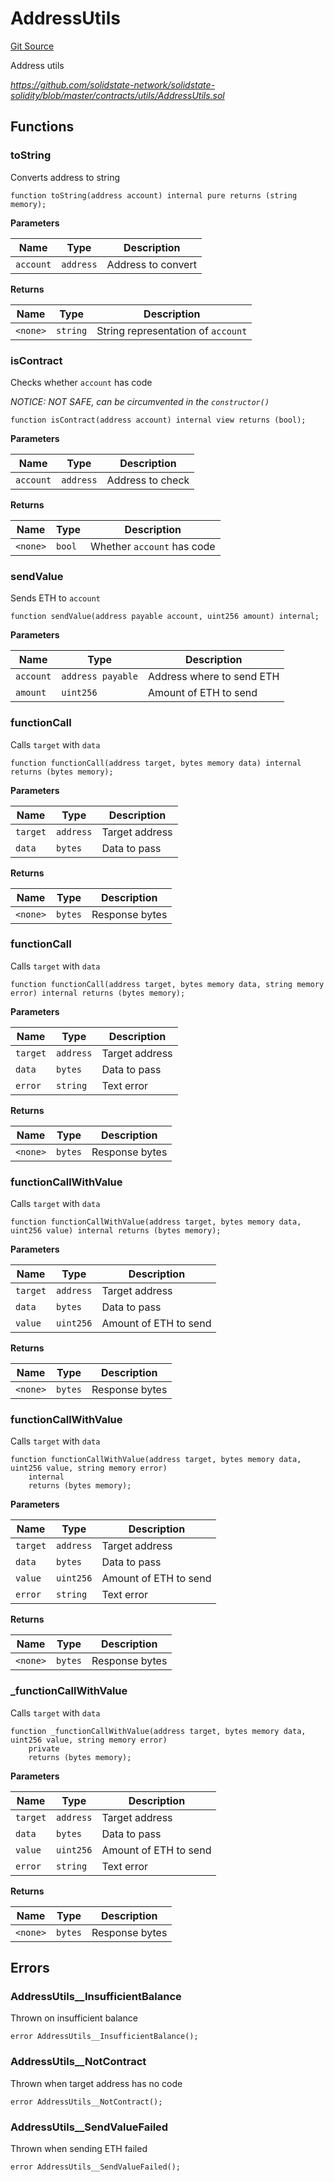 # AddressUtils
[Git Source](https://github.com/ubiquity/ubiquity-dollar/blob/bc36823136700d0422c14fd5ae111920580c10d7/src/dollar/libraries/AddressUtils.sol)

Address utils

*https://github.com/solidstate-network/solidstate-solidity/blob/master/contracts/utils/AddressUtils.sol*


## Functions
### toString

Converts address to string


```solidity
function toString(address account) internal pure returns (string memory);
```
**Parameters**

|Name|Type|Description|
|----|----|-----------|
|`account`|`address`|Address to convert|

**Returns**

|Name|Type|Description|
|----|----|-----------|
|`<none>`|`string`|String representation of `account`|


### isContract

Checks whether `account` has code

*NOTICE: NOT SAFE, can be circumvented in the `constructor()`*


```solidity
function isContract(address account) internal view returns (bool);
```
**Parameters**

|Name|Type|Description|
|----|----|-----------|
|`account`|`address`|Address to check|

**Returns**

|Name|Type|Description|
|----|----|-----------|
|`<none>`|`bool`|Whether `account` has code|


### sendValue

Sends ETH to `account`


```solidity
function sendValue(address payable account, uint256 amount) internal;
```
**Parameters**

|Name|Type|Description|
|----|----|-----------|
|`account`|`address payable`|Address where to send ETH|
|`amount`|`uint256`|Amount of ETH to send|


### functionCall

Calls `target` with `data`


```solidity
function functionCall(address target, bytes memory data) internal returns (bytes memory);
```
**Parameters**

|Name|Type|Description|
|----|----|-----------|
|`target`|`address`|Target address|
|`data`|`bytes`|Data to pass|

**Returns**

|Name|Type|Description|
|----|----|-----------|
|`<none>`|`bytes`|Response bytes|


### functionCall

Calls `target` with `data`


```solidity
function functionCall(address target, bytes memory data, string memory error) internal returns (bytes memory);
```
**Parameters**

|Name|Type|Description|
|----|----|-----------|
|`target`|`address`|Target address|
|`data`|`bytes`|Data to pass|
|`error`|`string`|Text error|

**Returns**

|Name|Type|Description|
|----|----|-----------|
|`<none>`|`bytes`|Response bytes|


### functionCallWithValue

Calls `target` with `data`


```solidity
function functionCallWithValue(address target, bytes memory data, uint256 value) internal returns (bytes memory);
```
**Parameters**

|Name|Type|Description|
|----|----|-----------|
|`target`|`address`|Target address|
|`data`|`bytes`|Data to pass|
|`value`|`uint256`|Amount of ETH to send|

**Returns**

|Name|Type|Description|
|----|----|-----------|
|`<none>`|`bytes`|Response bytes|


### functionCallWithValue

Calls `target` with `data`


```solidity
function functionCallWithValue(address target, bytes memory data, uint256 value, string memory error)
    internal
    returns (bytes memory);
```
**Parameters**

|Name|Type|Description|
|----|----|-----------|
|`target`|`address`|Target address|
|`data`|`bytes`|Data to pass|
|`value`|`uint256`|Amount of ETH to send|
|`error`|`string`|Text error|

**Returns**

|Name|Type|Description|
|----|----|-----------|
|`<none>`|`bytes`|Response bytes|


### _functionCallWithValue

Calls `target` with `data`


```solidity
function _functionCallWithValue(address target, bytes memory data, uint256 value, string memory error)
    private
    returns (bytes memory);
```
**Parameters**

|Name|Type|Description|
|----|----|-----------|
|`target`|`address`|Target address|
|`data`|`bytes`|Data to pass|
|`value`|`uint256`|Amount of ETH to send|
|`error`|`string`|Text error|

**Returns**

|Name|Type|Description|
|----|----|-----------|
|`<none>`|`bytes`|Response bytes|


## Errors
### AddressUtils__InsufficientBalance
Thrown on insufficient balance


```solidity
error AddressUtils__InsufficientBalance();
```

### AddressUtils__NotContract
Thrown when target address has no code


```solidity
error AddressUtils__NotContract();
```

### AddressUtils__SendValueFailed
Thrown when sending ETH failed


```solidity
error AddressUtils__SendValueFailed();
```

